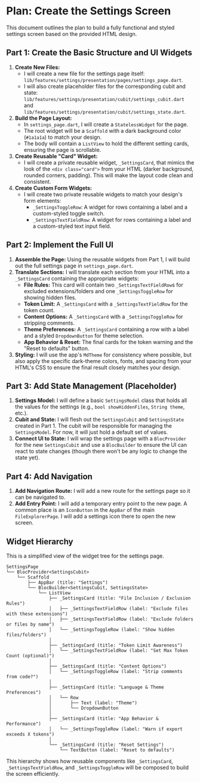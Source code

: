 # Plan: Create the Settings Screen

This document outlines the plan to build a fully functional and styled settings screen based on the provided HTML design.

## Part 1: Create the Basic Structure and UI Widgets

1.  **Create New Files:**
    *   I will create a new file for the settings page itself: `lib/features/settings/presentation/pages/settings_page.dart`.
    *   I will also create placeholder files for the corresponding cubit and state: `lib/features/settings/presentation/cubit/settings_cubit.dart` and `lib/features/settings/presentation/cubit/settings_state.dart`.
2.  **Build the Page Layout:**
    *   In `settings_page.dart`, I will create a `StatelessWidget` for the page.
    *   The root widget will be a `Scaffold` with a dark background color (`#1a1a1a`) to match your design.
    *   The body will contain a `ListView` to hold the different setting cards, ensuring the page is scrollable.
3.  **Create Reusable "Card" Widget:**
    *   I will create a private reusable widget, `_SettingsCard`, that mimics the look of the `<div class="card">` from your HTML (darker background, rounded corners, padding). This will make the layout code clean and consistent.
4.  **Create Custom Form Widgets:**
    *   I will create two private reusable widgets to match your design's form elements:
        *   `_SettingsToggleRow`: A widget for rows containing a label and a custom-styled toggle switch.
        *   `_SettingsTextFieldRow`: A widget for rows containing a label and a custom-styled text input field.

## Part 2: Implement the Full UI

1.  **Assemble the Page:** Using the reusable widgets from Part 1, I will build out the full settings page in `settings_page.dart`.
2.  **Translate Sections:** I will translate each section from your HTML into a `_SettingsCard` containing the appropriate widgets:
    *   **File Rules:** This card will contain two `_SettingsTextFieldRow`s for excluded extensions/folders and one `_SettingsToggleRow` for showing hidden files.
    *   **Token Limit:** A `_SettingsCard` with a `_SettingsTextFieldRow` for the token count.
    *   **Content Options:** A `_SettingsCard` with a `_SettingsToggleRow` for stripping comments.
    *   **Theme Preferences:** A `_SettingsCard` containing a row with a label and a styled `DropdownButton` for theme selection.
    *   **App Behavior & Reset:** The final cards for the token warning and the "Reset to defaults" button.
3.  **Styling:** I will use the app's `MdTheme` for consistency where possible, but also apply the specific dark-theme colors, fonts, and spacing from your HTML's CSS to ensure the final result closely matches your design.

## Part 3: Add State Management (Placeholder)

1.  **Settings Model:** I will define a basic `SettingsModel` class that holds all the values for the settings (e.g., `bool showHiddenFiles`, `String theme`, etc.).
2.  **Cubit and State:** I will flesh out the `SettingsCubit` and `SettingsState` created in Part 1. The cubit will be responsible for managing the `SettingsModel`. For now, it will just hold a default set of values.
3.  **Connect UI to State:** I will wrap the settings page with a `BlocProvider` for the new `SettingsCubit` and use a `BlocBuilder` to ensure the UI can react to state changes (though there won't be any logic to change the state yet).

## Part 4: Add Navigation

1.  **Add Navigation Route:** I will add a new route for the settings page so it can be navigated to.
2.  **Add Entry Point:** I will add a temporary entry point to the new page. A common place is an `IconButton` in the `AppBar` of the main `FileExplorerPage`. I will add a settings icon there to open the new screen.

## Widget Hierarchy

This is a simplified view of the widget tree for the settings page.

```
SettingsPage
└── BlocProvider<SettingsCubit>
    └── Scaffold
        ├── AppBar (title: "Settings")
        └── BlocBuilder<SettingsCubit, SettingsState>
            └── ListView
                ├── _SettingsCard (title: "File Inclusion / Exclusion Rules")
                │   ├── _SettingsTextFieldRow (label: "Exclude files with these extensions")
                │   ├── _SettingsTextFieldRow (label: "Exclude folders or files by name")
                │   └── _SettingsToggleRow (label: "Show hidden files/folders")
                │
                ├── _SettingsCard (title: "Token Limit Awareness")
                │   └── _SettingsTextFieldRow (label: "Set Max Token Count (optional)")
                │
                ├── _SettingsCard (title: "Content Options")
                │   └── _SettingsToggleRow (label: "Strip comments from code?")
                │
                ├── _SettingsCard (title: "Language & Theme Preferences")
                │   └── Row
                │       ├── Text (label: "Theme")
                │       └── DropdownButton
                │
                ├── _SettingsCard (title: "App Behavior & Performance")
                │   └── _SettingsToggleRow (label: "Warn if export exceeds X tokens")
                │
                └── _SettingsCard (title: "Reset Settings")
                    └── TextButton (label: "Reset to defaults")

```
This hierarchy shows how reusable components like `_SettingsCard`, `_SettingsTextFieldRow`, and `_SettingsToggleRow` will be composed to build the screen efficiently.
